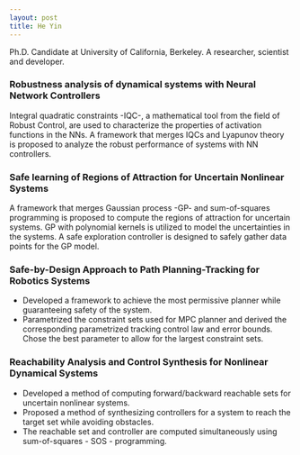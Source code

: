 ```yaml
---
layout: post
title: He Yin
---
```


Ph.D. Candidate at University of California, Berkeley. A researcher, scientist and developer.

### Robustness analysis of dynamical systems with Neural Network Controllers

Integral quadratic constraints -IQC-, a mathematical tool from the field of Robust Control, are used to
characterize the properties of activation functions in the NNs. A framework that merges IQCs and Lyapunov theory is proposed to analyze the robust performance of systems with NN controllers.

### Safe learning of Regions of Attraction for Uncertain Nonlinear Systems 

A framework that merges Gaussian process -GP- and sum-of-squares programming is proposed to compute the regions of attraction for uncertain systems. GP with polynomial kernels is utilized to model the uncertainties in
the systems. A safe exploration controller is designed to safely gather data points for the GP model.

### Safe-by-Design Approach to Path Planning-Tracking for Robotics Systems 

* Developed a framework to achieve the most permissive planner while guaranteeing safety of the system.
* Parametrized the constraint sets used for MPC planner and derived the corresponding parametrized tracking
  control law and error bounds. Chose the best parameter to allow for the largest constraint sets.

### Reachability Analysis and Control Synthesis for Nonlinear Dynamical Systems

* Developed a method of computing forward/backward reachable sets for uncertain nonlinear systems.
* Proposed a method of synthesizing controllers for a system to reach the target set while avoiding obstacles.
* The reachable set and controller are computed simultaneously using sum-of-squares - SOS - programming.